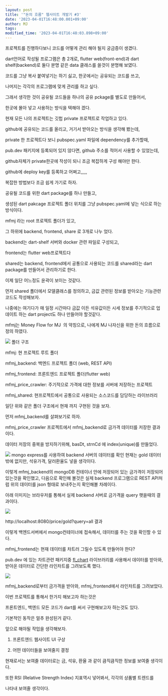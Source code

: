```yaml
---
layout: post
title: '"돈의 흐름" 웹사이트 개발기 #3'
date: '2023-04-01T16:48:00.001+09:00'
author: MJ
tags:
modified_time: '2023-04-01T16:48:03.898+09:00'
---
```

프로젝트를 진행하다보니 코드를 어떻게 관리 해야 될지 궁금증이 생겼다.

dart언어로 작성될 프로그램은 총 2개로, flutter web(front-end)과 dart shelf(backend)로 둘다 분명 같은 data 클래스를 쓸것이 분명해 보였다.

코드를 그냥 복사 붙여넣기는 하기 싫고, 한곳에서는 공유되는 코드를 쓰고,

나머지는 각각의 프로그램에 맞게 관리를 하고 싶다.

  

그래서 생각한 것이 공유될 코드들을 하나의 공유 pckage를 별도로 만들어서,

한곳에 몰아 넣고 사용하는 방식을 택해야 겠다.

  

현재 모든 나의 프로젝트는 깃헙 private 프로젝트로 작업하고 있다.

github에 공유되는 코드를 올리고, 거기서 받아오는 방식을 생각해 봤는데,

private 한 프로젝트다 보니 pubspec.yaml 파일에 dependency를 추가할때,

pub.dev 패키지에 등록되어 있지 않다면, github 주소를 적어서 사용할 수 있었는데,

github자체가 private한곳에 작성이 되니 조금 복잡하게 구성 해야만 한다.

github에 deploy key를 등록하고 어쩌고,,,,,

  

복잡한 방법보다 조금 쉽게 가기로 하자.

공유될 코드를 위한 dart package를 하나 만들고,

생성된 dart pakcage 프로젝트 폴더 위치를 그냥 pubspec.yaml에 넣는 식으로 하는 방식이다.

  

mfmj 라는 root 프로젝트 폴더가 있고,

그 하위에 backend, frontend, share 로 3개로 나누 었다.

backend는 dart-shelf 서버와 docker 관련 파일로 구성되고,

frontend는 flutter web프로젝트다

shared는 backend, frontend에서 공통으로 사용되는 코드를 shared라는 dart package를 만들어서 관리하기로 한다.

  

이제 일단 어느정도 윤곽이 보이는 것같다.

  

먼저 shared 폴더에서 모델클래스를 정의하고, 금값 관련된 정보를 받아오는 기능관련 코드도 작성해보자.

나중에는 여기다가 매 일정 시간마다 금값 이든 석유값이든 시세 정보를 주기적으로 업데이트 하는 dart project도 하나 만들어야 할것같다.

  

mfmj는 Money Flow for MJ  의 약칭으로, 나에게 MJ 나자신을 위한 돈의 흐름으로 정의 하였다.

  

  
![](/assets/images/2023/04/01/1.png)
폴더 구조

mfmj: 현 프로젝트 루트 폴더

mfmj_backend: 백엔드 프로젝트 폴더 (web, REST API)

mfmj_frontend: 프론트엔드 프로젝트 폴더(flutter web)

mfmj_price_crawler: 주기적으로 가격에 대한 정보를 서버에 저장하는 프로젝트

mfmj_shared: 현프로젝트에서 공통으로 사용되는 소스코드를 담당하는 라이브러리

  
  

일단 위와 같은 폴더 구조에서 현재 까지 구현된 것을 보자.

  

먼저 mfmj\_backend를 살펴보기로 하자.

  

mfmj\_price\_crawler 프로젝트에서 mfmj\_backend로 금가격 데이터를 저장한 결과이다.

  

데이터 저장의 중복을 방지하기위해, basDt, strnCd 에 index(unique)를 만들었다.

  
![](/assets/images/2023/04/01/2.png)
mongo express를 사용하여 backend 서버의 데이터를 확인
현재는 gold 데이터 밖에 없지만, 석유가격, 달러환율도 넣을 생각이다.

  

이렇게 mfmj\_backend의 mongoDB 컨테이너 안에 저장되어 있는 금가격이 저장되어 있는것을 확인했고, 다음으로 확인해 볼것은 실제 backend 프로그램으로 REST API처럼 위의 데이터를 json 형태로 보내주는지 확인해볼 차례이다.

아래 이미지는 브라우저를 통해서 실제 backend 서버로 금가격을 query 햇을때의 결과이다.

![](/assets/images/2023/04/01/3.png)

http://localhost:8080/price/gold?query=all 결과

이렇게 백엔드서버에서 mongo컨테이너에 접속해서, 데이터를 주는 것을 확인할 수 있다.

mfmj\_frontend는 현재 데이터를 차트러 그릴수 있도록 만들어야 한다?


pub.dev 에 있는 차트관련 패키지중 [fl\_chart](https://pub.dev/packages/fl_chart) 라이브러리를 사용해서 데이터를 받아와, 받아온 데이터로 간단한 라인차트를 그려보도록 했다. 

![](/assets/images/2023/04/01/4.png)

mfmj\_backend로부터 금가격을 받아와, mfmj\_frontend에서 라인차트를 그려보았다.

  

  
이번 프로젝트를 통해서 한가지 해보고자 하는것은

  

프론트엔드, 백엔드 모든 코드가 dart를 써서 구현해보고자 하는것도 있다.

  

기본적인 동작은 얼추 완성된거 같다.

앞으로 해야될 작업을 생각해보자.

1. 프론트엔드 웹사이트 UI 구상

2. 어떤 데이터들을 보여줄지 결정

현재로서는 보여줄 데이터로는 금, 석유, 환율 과 같이 큼직큼직한 정보를 보여줄 생각이다.

또한 RSI (Relative Strength Index) 지표역시 넣어봐서, 각각의 상품별 트렌드를

나타내 보여줄 생각이다.